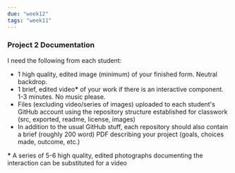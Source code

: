 ```yaml
---
due: "week12"
tags: "week11"
---
```


### Project 2 Documentation

I need the following from each student:

* 1 high quality, edited image (minimum) of your finished form. Neutral backdrop.
* 1 brief, edited video<strong>*</strong> of your work if there is an interactive component. 1-3 minutes. No music please.
* Files (excluding video/series of images) uploaded to each student's GitHub account using the repository structure established for classwork (src, exported, readme, license, images)
* In addition to the usual GitHub stuff, each repository should also contain a brief (roughly 200 word) PDF describing your project (goals, choices made, outcome, etc.)

<strong>*</strong> A series of 5-6 high quality, edited photographs documenting the interaction can be substituted for a video
